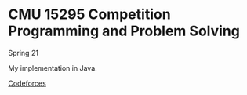 # CMU 15295 Competition Programming and Problem Solving
Spring 21

My implementation in Java.

[Codeforces](https://codeforces.com/group/KIrM1Owd8u/contests)  